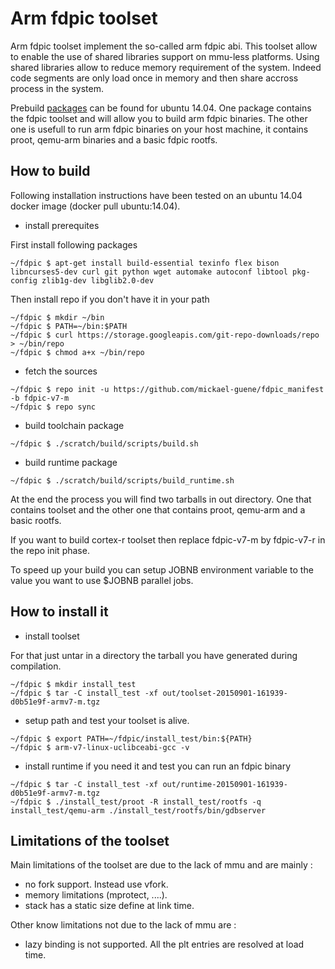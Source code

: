 # Arm fdpic toolset
 Arm fdpic toolset implement the so-called arm fdpic abi. This toolset allow to enable the use
 of shared libraries support on mmu-less platforms. Using shared libraries allow to reduce
 memory requirement of the system. Indeed code segments are only load once in memory and then
 share accross process in the system.
 
 Prebuild [packages](https://github.com/mickael-guene/fdpic_manifest/releases) can be found for
 ubuntu 14.04. One package contains the fdpic toolset and will allow you to build arm fdpic binaries.
 The other one is usefull to run arm fdpic binaries on your host machine, it contains proot,
 qemu-arm binaries and a basic fdpic rootfs.

## How to build
 Following installation instructions have been tested on an ubuntu 14.04 docker image (docker pull ubuntu:14.04).

* install prerequites

First install following packages
```
~/fdpic $ apt-get install build-essential texinfo flex bison libncurses5-dev curl git python wget automake autoconf libtool pkg-config zlib1g-dev libglib2.0-dev
```
Then install repo if you don't have it in your path
```
~/fdpic $ mkdir ~/bin
~/fdpic $ PATH=~/bin:$PATH
~/fdpic $ curl https://storage.googleapis.com/git-repo-downloads/repo > ~/bin/repo
~/fdpic $ chmod a+x ~/bin/repo
```
* fetch the sources
```
~/fdpic $ repo init -u https://github.com/mickael-guene/fdpic_manifest -b fdpic-v7-m
~/fdpic $ repo sync
```
* build toolchain package
```
~/fdpic $ ./scratch/build/scripts/build.sh
```

* build runtime package
```
~/fdpic $ ./scratch/build/scripts/build_runtime.sh
```

 At the end the process you will find two tarballs in out directory. One that contains toolset and the
 other one that contains proot, qemu-arm and a basic rootfs.

 If you want to build cortex-r toolset then replace fdpic-v7-m by fdpic-v7-r in the repo init phase.

 To speed up your build you can setup JOBNB environment variable to the value you want to use $JOBNB parallel jobs.

## How to install it
* install toolset

For that just untar in a directory the tarball you have generated during compilation.
```
~/fdpic $ mkdir install_test
~/fdpic $ tar -C install_test -xf out/toolset-20150901-161939-d0b51e9f-armv7-m.tgz
```
* setup path and test your toolset is alive.
```
~/fdpic $ export PATH=~/fdpic/install_test/bin:${PATH}
~/fdpic $ arm-v7-linux-uclibceabi-gcc -v
```

* install runtime if you need it and test you can run an fdpic binary
```
~/fdpic $ tar -C install_test -xf out/runtime-20150901-161939-d0b51e9f-armv7-m.tgz
~/fdpic $ ./install_test/proot -R install_test/rootfs -q install_test/qemu-arm ./install_test/rootfs/bin/gdbserver
```

## Limitations of the toolset
Main limitations of the toolset are due to the lack of mmu and are mainly :
* no fork support. Instead use vfork.
* memory limitations (mprotect, ....).
* stack has a static size define at link time.

Other know limitations not due to the lack of mmu are :
* lazy binding is not supported. All the plt entries are resolved at load time.
